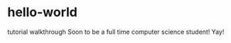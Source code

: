 hello-world
===========

tutorial walkthrough
Soon to be a full time computer science student!  Yay!
